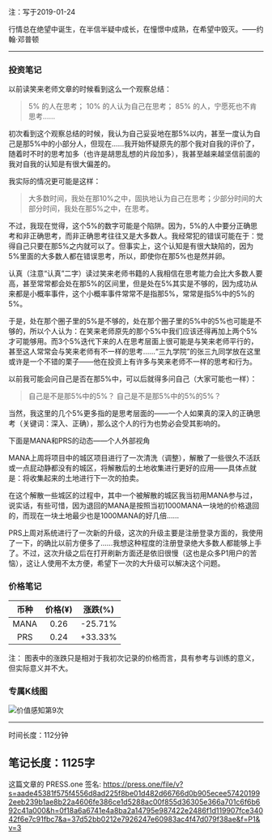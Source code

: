 注：写于2019-01-24

行情总在绝望中诞生，在半信半疑中成长，在憧憬中成熟，在希望中毁灭。——约翰·邓普顿

----
### 投资笔记
以前读笑来老师文章的时候看到这么一个观察总结：
>5% 的人在思考；
10% 的人认为自己在思考；
85% 的人，宁愿死也不肯思考……

初次看到这个观察总结的时候，我认为自己妥妥地在那5%以内，甚至一度认为自己是那5%中的小部分人，但现在……我开始怀疑原先的那个我对自我的评价了，随着时不时的思考加多（也许是胡思乱想的片段加多），我甚至越来越坚信前面的我对自我的认知是有很大偏差的。

我实际的情况更可能是这样：
>大多数时间，我处在那10%之中，固执地认为自己在思考；少部分时间的大部分时间，我处在那5%之中，在思考。

不过，我现在觉得，这个5%的数字可能是个陷阱。因为，5%的人中要分正确思考和非正确思考，而非正确思考往往又是大多数人。我经常犯的错误可能在于：觉得自己只要在那5%之内就可以了。但事实上，这个认知是有很大缺陷的，因为5%里面的大多数人都在错误思考，所以，即使你在那5%也是然并卵。

认真（注意“认真”二字）读过笑来老师书籍的人我相信在思考能力会比大多数人要高，甚至常常都会处在那5%的区间里，但是处在5%其实是不够的，因为成功从来都是小概率事件，这个小概率事件常常不是指那5%，常常是指5%中的5%的5%。

于是，处在那个圈子里的5%是不够的，处在那个圈子里的5%中的5%也可能是不够的，所以个人认为：在笑来老师原先的那个5%中我们应该还得再加上两个5%才可能够用。而3个5%迭代下来的人在思考层面上很可能是与笑来老师平行的，甚至这人常常会与笑来老师有不一样的思考……“三九学院”的张三九同学放在这里或许是一个不错的栗子——他在投资上有许多与笑来老师不一样的思考和行为。

以前我可能会问自己是否在那5%中，可以后就得多问自己（大家可能也一样）：
>自己是不是那5%中的5%？
自己是不是那5%中的5%的5%？

当然，我这里的几个5%更多指的是思考层面的——一个人如果真的深入的正确思考（关键词：深入、正确），那么这个人的行为也势必会受其影响的。

下面是MANA和PRS的动态——个人外部视角

MANA上周将项目中的城区项目进行了一次清洗（调整），解散了一些很久不活跃或一点屁动静都没有的城区，将解散后的土地收集进行更好的应用——具体点就是：将收集起来的土地进行下一次的拍卖。

在这个解散一些城区的过程中，其中一个被解散的城区我当初用MANA参与过，说实话，有些可惜，因为退回的MANA是按照当初1000MANA一块地的价格退回的，而现在一块土地最少也是1000MANA的好几倍……

PRS上周对系统进行了一次新的升级，这次的升级主要是注册登录方面的，我使用了一下，的确比以前方便多了……我想这种程度的注册登录绝大多数人都能够上手了。不过，这次升级之后在打开刷新方面还是依旧很慢（这也是众多P1用户的苦恼），这让人使用不太方便，希望下一次的大升级可以解决这个问题。

### 价格笔记

| 币种 | 价格(¥) | 涨跌(%) |
| :--: | :-----: | :-----: |
| MANA |  0.26  | -25.71% |
| PRS  |  0.24   | +33.33% |

注： 图表中的涨跌只是相对于我初次记录的价格而言，具有参考与训练的意义，但实际意义并不大。

### 专属K线图


![价值感知第9次](https://press.one/thumbnail?width=720&url=https://static.press.one/35/24/3524a24f7e6b4b993cf027d1df9a89b27f3628a32560098d3d48d1507cf83b40.jpg)

------

时间长度：112分钟

笔记长度：1125字
----
这篇文章的 PRESS.one 签名:
https://press.one/file/v?s=aade45381f575f4556d8ad225f8be01d482d66766d0b905ecee574201992eeb239b1ae8b22a4606fe386ce1d5288ac00f855d36305e366a701c6f6b692c41a000&h=0f18a6a6741e4a8ba2a14795e987422e2486f1d119907fce34042f6e7c91fbc7&a=37d52bb0212e7926247e60983ac4f47d079f38ae&f=P1&v=3
